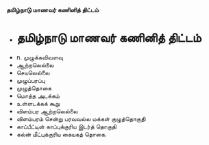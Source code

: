 **தமிழ்நாடு மாணவர் கணினித் திட்டம்**
- # தமிழ்நாடு மாணவர் கணினித் திட்டம்
- n. முழுக்கவிவளவு
- ஆற்றலெல்லை
- செயலெல்லை
- முழுப்பரப்பு
- முழுத்தொகை
- மொத்த அடக்கம்
- உள்ளடக்கக் கூறு
- விளம்பர ஆற்றலெல்லை
- விளம்பரம் சென்று பரவவல்ல மக்கள் குழுத்தொகுதி
- காப்பீட்டின் காப்புக்குரிய இடர்த் தொகுதி
- கல்ன் மீட்புக்குரிய கையகத் தொகை.

